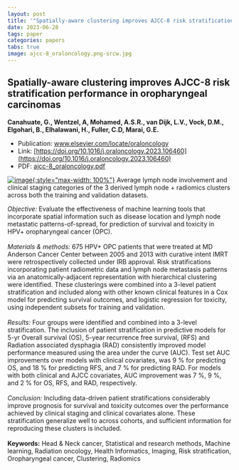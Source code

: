 ```yaml
---
layout: post
title: '"Spatially-aware clustering improves AJCC-8 risk stratification performance in oropharyngeal carcinomas"'
date: 2023-06-28
tags: paper
categories: papers
tabs: true
image: ajcc-8_oraloncology.png-srcw.jpg
---
```


## Spatially-aware clustering improves AJCC-8 risk stratification performance in oropharyngeal carcinomas
**Canahuate, G., Wentzel,  A, Mohamed, A.S.R., van Dijk, L.V., Vock, D.M., Elgohari, B., Elhalawani, H., Fuller, C.D, Marai, G.E.**
- Publication: www.elsevier.com/locate/oraloncology
- Link: [https://doi.org/10.1016/j.oraloncology.2023.106460](https://doi.org/10.1016/j.oraloncology.2023.106460)
- PDF: [ajcc-8_oraloncology.pdf](/documents/ajcc-8_oraloncology.pdf)


[![image](https://www.evl.uic.edu/output/originals/ajcc-8_oraloncology.png-srcw.jpg){:style="max-width: 100%"}](https://www.evl.uic.edu/output/originals/ajcc-8_oraloncology.png-srcw.jpg)
Average lymph node involvement and clinical staging categories of the 3 derived lymph node + radiomics clusters across both the training and validation datasets.

<i>Objective:</i> Evaluate the effectiveness of machine learning tools that incorporate spatial information such as disease location and lymph node metastatic patterns-of-spread, for prediction of survival and toxicity in HPV+ oropharyngeal cancer (OPC).<br><br>
<i>Materials & methods:</i> 675 HPV+ OPC patients that were treated at MD Anderson Cancer Center between 2005 and 2013 with curative intent IMRT were retrospectively collected under IRB approval. Risk stratifications incorporating patient radiometric data and lymph node metastasis patterns via an anatomically-adjacent representation with hierarchical clustering were identified. These clusterings were combined into a 3-level patient stratification and included along with other known clinical features in a Cox model for predicting survival outcomes, and logistic regression for toxicity, using independent subsets for training and validation.<br><br>
<i>Results:</i> Four groups were identified and combined into a 3-level stratification. The inclusion of patient stratification in predictive models for 5-yr Overall survival (OS), 5-year recurrence free survival, (RFS) and Radiation associated dysphagia (RAD) consistently improved model performance measured using the area under the curve (AUC). Test set AUC improvements over models with clinical covariates, was 9 % for predicting OS, and 18 % for predicting RFS, and 7 % for predicting RAD. For models with both clinical and AJCC covariates, AUC improvement was 7 %, 9 %, and 2 % for OS, RFS, and RAD, respectively.<br><br>
<i>Conclusion:</i> Including data-driven patient stratifications considerably improve prognosis for survival and toxicity outcomes over the performance achieved by clinical staging and clinical covariates alone. These stratification generalize well to across cohorts, and sufficient information for reproducing these clusters is included.<br><br>
<strong>Keywords:</strong> Head & Neck cancer, Statistical and research methods, Machine learning, Radiation oncology, Health Informatics, Imaging, Risk stratification, Oropharyngeal cancer, Clustering, Radiomics